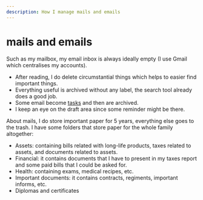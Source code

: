 ```yaml
---
description: How I manage mails and emails
---
```


# mails and emails

Such as my mailbox, my email inbox is always ideally empty \(I use Gmail which centralises my accounts\).

* After reading, I do delete circumstantial things which helps to easier find important things.
* Everything useful is archived without any label, the search tool already does a good job.
* Some email become [tasks](agenda-and-tasks.md) and then are archived.
* I keep an eye on the draft area since some reminder might be there.

About mails, I do store important paper for 5 years, everything else goes to the trash. I have some folders that store paper for the whole family altogether:

* Assets: containing bills related with long-life products, taxes related to assets, and documents related to assets.
* Financial: it contains documents that I have to present in my taxes report and some paid bills that I could be asked for.
* Health: containing exams, medical recipes, etc.
* Important documents: it contains contracts, regiments, important informs, etc.
* Diplomas and certificates

